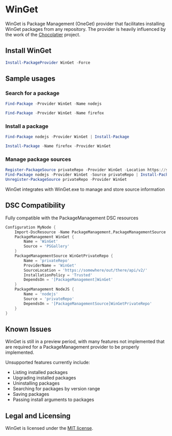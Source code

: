 # WinGet
WinGet is Package Management (OneGet) provider that facilitates installing WinGet packages from any repository. The provider is heavily influenced by the work of the [Chocolatier](https://github.com/ethanbergstrom/Chocolatier) project.

## Install WinGet
```PowerShell
Install-PackageProvider WinGet -Force
```

## Sample usages
### Search for a package
```PowerShell
Find-Package -Provider WinGet -Name nodejs

Find-Package -Provider WinGet -Name firefox
```

### Install a package
```PowerShell
Find-Package nodejs -Provider WinGet | Install-Package

Install-Package -Name firefox -Provider WinGet
```

### Manage package sources
```PowerShell
Register-PackageSource privateRepo -Provider WinGet -Location https://somewhere/out/there/api/v2/
Find-Package nodejs -Provider WinGet -Source privateRepo | Install-Package
Unregister-PackageSource privateRepo -Provider WinGet
```

WinGet integrates with WinGet.exe to manage and store source information

## DSC Compatibility
Fully compatible with the PackageManagement DSC resources
```PowerShell
Configuration MyNode {
	Import-DscResource -Name PackageManagement,PackageManagementSource
	PackageManagement WinGet {
		Name = 'WinGet'
		Source = 'PSGallery'
	}
	PackageManagementSource WinGetPrivateRepo {
		Name = 'privateRepo'
		ProviderName = 'WinGet'
		SourceLocation = 'https://somewhere/out/there/api/v2/'
		InstallationPolicy = 'Trusted'
		DependsOn = '[PackageManagement]WinGet'
	}
	PackageManagement NodeJS {
		Name = 'nodejs'
		Source = 'privateRepo'
		DependsOn = '[PackageManagementSource]WinGetPrivateRepo'
	}
}
```

## Known Issues
WinGet is still in a preview period, with many features not implemented that are required for a PackageManagement provider to be properly implemented.

Unsupported features currently include:
* Listing installed packages
* Upgrading installed packages
* Uninstalling packages
* Searching for packages by version range
* Saving packages
* Passing install arguments to packages

## Legal and Licensing
WinGet is licensed under the [MIT license](./LICENSE.txt).

